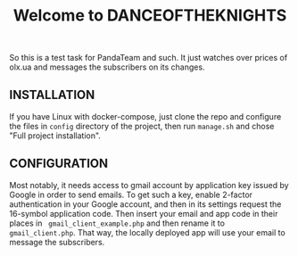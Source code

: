 <p align="center">

<h1 align="center">Welcome to DANCEOFTHEKNIGHTS</h1>
<br>

[//]: # (</p>)

So this is a test task for PandaTeam and such. It just watches over
prices of olx.ua and messages the subscribers on its changes.

INSTALLATION
------------

If you have Linux with docker-compose, just clone the repo and 
configure the files in <code>config</code> directory of the
project, then run <code>manage.sh</code> and
chose "Full project installation".


CONFIGURATION
------------

Most notably, it needs access to gmail account by application key
issued by Google in order to send emails. To get such a key, 
enable 2-factor authentication in your Google account, and then
in its settings request the 16-symbol application code. Then 
insert your email and app code in their places in <code>
gmail_client_example.php</code> and then rename it to <code>
gmail_client.php</code>. That way, the locally deployed app will 
use your email to message the subscribers.

